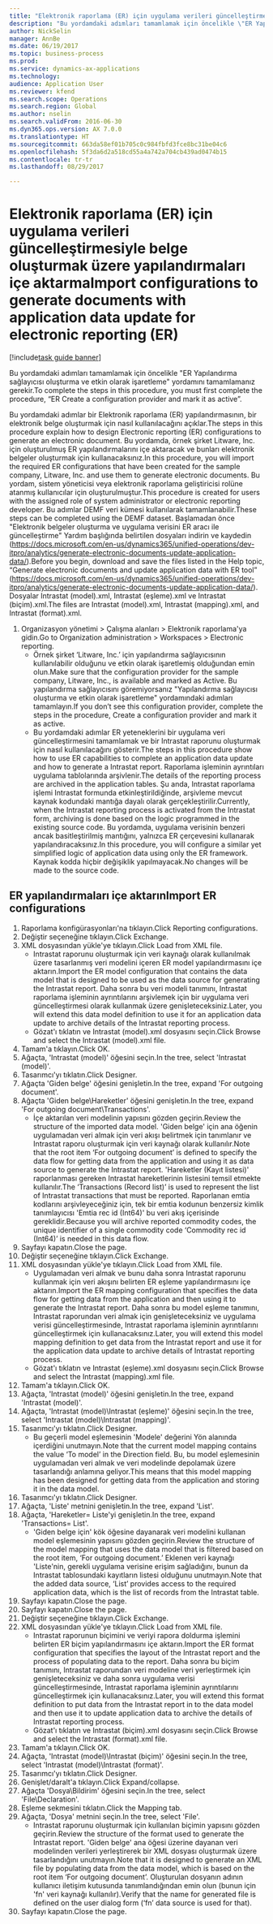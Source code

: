 ```yaml
--- 
title: "Elektronik raporlama (ER) için uygulama verileri güncelleştirmesiyle belge oluşturmak üzere yapılandırmaları içe aktarma"
description: "Bu yordamdaki adımları tamamlamak için öncelikle \"ER Yapılandırma sağlayıcısı oluşturma ve etkin olarak işaretleme\" yordamını tamamlamanız gerekir."
author: NickSelin
manager: AnnBe
ms.date: 06/19/2017
ms.topic: business-process
ms.prod: 
ms.service: dynamics-ax-applications
ms.technology: 
audience: Application User
ms.reviewer: kfend
ms.search.scope: Operations
ms.search.region: Global
ms.author: nselin
ms.search.validFrom: 2016-06-30
ms.dyn365.ops.version: AX 7.0.0
ms.translationtype: HT
ms.sourcegitcommit: 663da58ef01b705c0c984fbfd3fce8bc31be04c6
ms.openlocfilehash: 5f3da6d2a518cd55a4a742a704cb439ad0474b15
ms.contentlocale: tr-tr
ms.lasthandoff: 08/29/2017

---
```

# <a name="import-configurations-to-generate-documents-with-application-data-update-for-electronic-reporting-er"></a><span data-ttu-id="3fba4-103">Elektronik raporlama (ER) için uygulama verileri güncelleştirmesiyle belge oluşturmak üzere yapılandırmaları içe aktarma</span><span class="sxs-lookup"><span data-stu-id="3fba4-103">Import configurations to generate documents with application data update for electronic reporting (ER)</span></span>

[!include[task guide banner](../../includes/task-guide-banner.md)]

<span data-ttu-id="3fba4-104">Bu yordamdaki adımları tamamlamak için öncelikle "ER Yapılandırma sağlayıcısı oluşturma ve etkin olarak işaretleme" yordamını tamamlamanız gerekir.</span><span class="sxs-lookup"><span data-stu-id="3fba4-104">To complete the steps in this procedure, you must first complete the procedure, “ER Create a configuration provider and mark it as active”.</span></span>

<span data-ttu-id="3fba4-105">Bu yordamdaki adımlar bir Elektronik raporlama (ER) yapılandırmasının, bir elektronik belge oluşturmak için nasıl kullanılacağını açıklar.</span><span class="sxs-lookup"><span data-stu-id="3fba4-105">The steps in this procedure explain how to design Electronic reporting (ER) configurations to generate an electronic document.</span></span> <span data-ttu-id="3fba4-106">Bu yordamda, örnek şirket Litware, Inc. için oluşturulmuş ER yapılandırmalarını içe aktaracak ve bunları elektronik belgeler oluşturmak için kullanacaksınız.</span><span class="sxs-lookup"><span data-stu-id="3fba4-106">In this procedure, you will import the required ER configurations that have been created for the sample company, Litware, Inc. and use them to generate electronic documents.</span></span> <span data-ttu-id="3fba4-107">Bu yordam, sistem yöneticisi veya elektronik raporlama geliştiricisi rolüne atanmış kullanıcılar için oluşturulmuştur.</span><span class="sxs-lookup"><span data-stu-id="3fba4-107">This procedure is created for users with the assigned role of system administrator or electronic reporting developer.</span></span> <span data-ttu-id="3fba4-108">Bu adımlar DEMF veri kümesi kullanılarak tamamlanabilir.</span><span class="sxs-lookup"><span data-stu-id="3fba4-108">These steps can be completed using the DEMF dataset.</span></span> <span data-ttu-id="3fba4-109">Başlamadan önce "Elektronik belgeler oluşturma ve uygulama verisini ER aracı ile güncelleştirme" Yardım başlığında belirtilen dosyaları indirin ve kaydedin (https://docs.microsoft.com/en-us/dynamics365/unified-operations/dev-itpro/analytics/generate-electronic-documents-update-application-data/).</span><span class="sxs-lookup"><span data-stu-id="3fba4-109">Before you begin, download and save the files listed in the Help topic, “Generate electronic documents and update application data with ER tool” (https://docs.microsoft.com/en-us/dynamics365/unified-operations/dev-itpro/analytics/generate-electronic-documents-update-application-data/).</span></span> <span data-ttu-id="3fba4-110">Dosyalar Intrastat (model).xml, Intrastat (eşleme).xml ve Intrastat (biçim).xml.</span><span class="sxs-lookup"><span data-stu-id="3fba4-110">The files are Intrastat (model).xml, Intrastat (mapping).xml, and Intrastat (format).xml.</span></span>

1. <span data-ttu-id="3fba4-111">Organizasyon yönetimi > Çalışma alanları > Elektronik raporlama'ya gidin.</span><span class="sxs-lookup"><span data-stu-id="3fba4-111">Go to Organization administration > Workspaces > Electronic reporting.</span></span>
    * <span data-ttu-id="3fba4-112">Örnek şirket ‘Litware, Inc.’ için yapılandırma sağlayıcısının kullanılabilir olduğunu ve etkin olarak işaretlemiş olduğundan emin olun.</span><span class="sxs-lookup"><span data-stu-id="3fba4-112">Make sure that the configuration provider for the sample company, Litware, Inc., is available and marked as Active.</span></span> <span data-ttu-id="3fba4-113">Bu yapılandırma sağlayıcısını göremiyorsanız "Yapılandırma sağlayıcısı oluşturma ve etkin olarak işaretleme" yordamındaki adımları tamamlayın.</span><span class="sxs-lookup"><span data-stu-id="3fba4-113">If you don’t see this configuration provider, complete the steps in the procedure, Create a configuration provider and mark it as active.</span></span>  
    * <span data-ttu-id="3fba4-114">Bu yordamdaki adımlar ER yeteneklerini bir uygulama veri güncelleştirmesini tamamlamak ve bir Intrastat raporunu oluşturmak için nasıl kullanılacağını gösterir.</span><span class="sxs-lookup"><span data-stu-id="3fba4-114">The steps in this procedure show how to use ER capabilities to complete an application data update and how to generate a Intrastat report.</span></span> <span data-ttu-id="3fba4-115">Raporlama işleminin ayrıntıları uygulama tablolarında arşivlenir.</span><span class="sxs-lookup"><span data-stu-id="3fba4-115">The details of the reporting process are archived in the application tables.</span></span> <span data-ttu-id="3fba4-116">Şu anda, Intrastat raporlama işlemi Intrastat formunda etkinleştirildiğinde, arşivleme mevcut kaynak kodundaki mantığa dayalı olarak gerçekleştirilir.</span><span class="sxs-lookup"><span data-stu-id="3fba4-116">Currently, when the Intrastat reporting process is activated from the Intrastat form, archiving is done based on the logic programmed in the existing source code.</span></span> <span data-ttu-id="3fba4-117">Bu yordamda, uygulama verisinin benzeri ancak basitleştirilmiş mantığını, yalnızca ER çerçevesini kullanarak yapılandıracaksınız.</span><span class="sxs-lookup"><span data-stu-id="3fba4-117">In this procedure, you will configure a similar yet simplified logic of application data using only the ER framework.</span></span> <span data-ttu-id="3fba4-118">Kaynak kodda hiçbir değişiklik yapılmayacak.</span><span class="sxs-lookup"><span data-stu-id="3fba4-118">No changes will be made to the source code.</span></span>   

## <a name="import-er-configurations"></a><span data-ttu-id="3fba4-119">ER yapılandırmaları içe aktarın</span><span class="sxs-lookup"><span data-stu-id="3fba4-119">Import ER configurations</span></span>
1. <span data-ttu-id="3fba4-120">Raporlama konfigürasyonları'na tıklayın.</span><span class="sxs-lookup"><span data-stu-id="3fba4-120">Click Reporting configurations.</span></span>
2. <span data-ttu-id="3fba4-121">Değiştir seçeneğine tıklayın.</span><span class="sxs-lookup"><span data-stu-id="3fba4-121">Click Exchange.</span></span>
3. <span data-ttu-id="3fba4-122">XML dosyasından yükle'ye tıklayın.</span><span class="sxs-lookup"><span data-stu-id="3fba4-122">Click Load from XML file.</span></span>
    * <span data-ttu-id="3fba4-123">Intrastat raporunu oluşturmak için veri kaynağı olarak kullanılmak üzere tasarlanmış veri modelini içeren ER model yapılandırmasını içe aktarın.</span><span class="sxs-lookup"><span data-stu-id="3fba4-123">Import the ER model configuration that contains the data model that is designed to be used as the data source for generating the Intrastat report.</span></span> <span data-ttu-id="3fba4-124">Daha sonra bu veri modeli tanımını, Intrastat raporlama işleminin ayrıntılarını arşivlemek için bir uygulama veri güncelleştirmesi olarak kullanmak üzere genişleteceksiniz.</span><span class="sxs-lookup"><span data-stu-id="3fba4-124">Later, you will extend this data model definition to use it for an application data update to archive details of the Intrastat reporting process.</span></span>   
    * <span data-ttu-id="3fba4-125">Gözat'ı tıklatın ve Intrastat (model).xml dosyasını seçin.</span><span class="sxs-lookup"><span data-stu-id="3fba4-125">Click Browse and select the Intrastat (model).xml file.</span></span>  
4. <span data-ttu-id="3fba4-126">Tamam'a tıklayın.</span><span class="sxs-lookup"><span data-stu-id="3fba4-126">Click OK.</span></span>
5. <span data-ttu-id="3fba4-127">Ağaçta, 'Intrastat (model)' öğesini seçin.</span><span class="sxs-lookup"><span data-stu-id="3fba4-127">In the tree, select 'Intrastat (model)'.</span></span>
6. <span data-ttu-id="3fba4-128">Tasarımcı'yı tıklatın.</span><span class="sxs-lookup"><span data-stu-id="3fba4-128">Click Designer.</span></span>
7. <span data-ttu-id="3fba4-129">Ağaçta 'Giden belge' öğesini genişletin.</span><span class="sxs-lookup"><span data-stu-id="3fba4-129">In the tree, expand 'For outgoing document'.</span></span>
8. <span data-ttu-id="3fba4-130">Ağaçta 'Giden belge\Hareketler' öğesini genişletin.</span><span class="sxs-lookup"><span data-stu-id="3fba4-130">In the tree, expand 'For outgoing document\Transactions'.</span></span>
    * <span data-ttu-id="3fba4-131">İçe aktarılan veri modelinin yapısını gözden geçirin.</span><span class="sxs-lookup"><span data-stu-id="3fba4-131">Review the structure of the imported data model.</span></span> <span data-ttu-id="3fba4-132">'Giden belge' için ana öğenin uygulamadan veri almak için veri akışı belirtmek için tanımlanır ve Intrastat raporu oluşturmak için veri kaynağı olarak kullanılır.</span><span class="sxs-lookup"><span data-stu-id="3fba4-132">Note that the root item ‘For outgoing document’ is defined to specify the data flow for getting data from the application and using it as data source to generate the Intrastat report.</span></span> <span data-ttu-id="3fba4-133">'Hareketler (Kayıt listesi)' raporlanması gereken Intrastat hareketlerinin listesini temsil etmekte kullanılır.</span><span class="sxs-lookup"><span data-stu-id="3fba4-133">The ‘Transactions (Record list)’ is used to represent the list of Intrastat transactions that must be reported.</span></span> <span data-ttu-id="3fba4-134">Raporlanan emtia kodlarını arşivleyeceğiniz için, tek bir emtia kodunun benzersiz kimlik tanımlayıcısı 'Emtia rec id (Int64)' bu veri akış içerisinde gereklidir.</span><span class="sxs-lookup"><span data-stu-id="3fba4-134">Because you will archive reported commodity codes, the unique identifier of a single commodity code ‘Commodity rec id (Int64)’ is needed in this data flow.</span></span>   
9. <span data-ttu-id="3fba4-135">Sayfayı kapatın.</span><span class="sxs-lookup"><span data-stu-id="3fba4-135">Close the page.</span></span>
10. <span data-ttu-id="3fba4-136">Değiştir seçeneğine tıklayın.</span><span class="sxs-lookup"><span data-stu-id="3fba4-136">Click Exchange.</span></span>
11. <span data-ttu-id="3fba4-137">XML dosyasından yükle'ye tıklayın.</span><span class="sxs-lookup"><span data-stu-id="3fba4-137">Click Load from XML file.</span></span>
    * <span data-ttu-id="3fba4-138">Uygulamadan veri almak ve bunu daha sonra Intrastat raporunu kullanmak için veri akışını belirten ER eşleme yapılandırmasını içe aktarın.</span><span class="sxs-lookup"><span data-stu-id="3fba4-138">Import the ER mapping configuration that specifies the data flow for getting data from the application and then using it to generate the Intrastat report.</span></span> <span data-ttu-id="3fba4-139">Daha sonra bu model eşleme tanımını, Intrastat raporundan veri almak için genişleteceksiniz ve uygulama verisi güncelleştirmesinde, Intrastat raporlama işleminin ayrıntılarını güncelleştirmek için kullanacaksınız.</span><span class="sxs-lookup"><span data-stu-id="3fba4-139">Later, you will extend this model mapping definition to get data from the Intrastat report and use it for the application data update to archive details of Intrastat reporting process.</span></span>   
    * <span data-ttu-id="3fba4-140">Gözat'ı tıklatın ve Intrastat (eşleme).xml dosyasını seçin.</span><span class="sxs-lookup"><span data-stu-id="3fba4-140">Click Browse and select the Intrastat (mapping).xml file.</span></span>  
12. <span data-ttu-id="3fba4-141">Tamam'a tıklayın.</span><span class="sxs-lookup"><span data-stu-id="3fba4-141">Click OK.</span></span>
13. <span data-ttu-id="3fba4-142">Ağaçta, 'Intrastat (model)' öğesini genişletin.</span><span class="sxs-lookup"><span data-stu-id="3fba4-142">In the tree, expand 'Intrastat (model)'.</span></span>
14. <span data-ttu-id="3fba4-143">Ağaçta, 'Intrastat (model)\Intrastat (eşleme)' öğesini seçin.</span><span class="sxs-lookup"><span data-stu-id="3fba4-143">In the tree, select 'Intrastat (model)\Intrastat (mapping)'.</span></span>
15. <span data-ttu-id="3fba4-144">Tasarımcı'yı tıklatın.</span><span class="sxs-lookup"><span data-stu-id="3fba4-144">Click Designer.</span></span>
    * <span data-ttu-id="3fba4-145">Bu geçerli model eşlemesinin 'Modele' değerini Yön alanında içerdiğini unutmayın.</span><span class="sxs-lookup"><span data-stu-id="3fba4-145">Note that the current model mapping contains the value ‘To model’ in the Direction field.</span></span> <span data-ttu-id="3fba4-146">Bu, bu model eşlemesinin uygulamadan veri almak ve veri modelinde depolamak üzere tasarlandığı anlamına geliyor.</span><span class="sxs-lookup"><span data-stu-id="3fba4-146">This means that this model mapping has been designed for getting data from the application and storing it in the data model.</span></span>  
16. <span data-ttu-id="3fba4-147">Tasarımcı'yı tıklatın.</span><span class="sxs-lookup"><span data-stu-id="3fba4-147">Click Designer.</span></span>
17. <span data-ttu-id="3fba4-148">Ağaçta, 'Liste' metnini genişletin.</span><span class="sxs-lookup"><span data-stu-id="3fba4-148">In the tree, expand 'List'.</span></span>
18. <span data-ttu-id="3fba4-149">Ağaçta, 'Hareketler= Liste'yi genişletin.</span><span class="sxs-lookup"><span data-stu-id="3fba4-149">In the tree, expand 'Transactions= List'.</span></span>
    * <span data-ttu-id="3fba4-150">'Giden belge için' kök öğesine dayanarak veri modelini kullanan model eşlemesinin yapısını gözden geçirin.</span><span class="sxs-lookup"><span data-stu-id="3fba4-150">Review the structure of the model mapping that uses the data model that is filtered based on the root item, ‘For outgoing document.’</span></span> <span data-ttu-id="3fba4-151">Eklenen veri kaynağı 'Liste'nin, gerekli uygulama verisine erişim sağladığını, bunun da Intrastat tablosundaki kayıtların listesi olduğunu unutmayın.</span><span class="sxs-lookup"><span data-stu-id="3fba4-151">Note that the added data source, ‘List’ provides access to the required application data, which is the list of records from the Intrastat table.</span></span>  
19. <span data-ttu-id="3fba4-152">Sayfayı kapatın.</span><span class="sxs-lookup"><span data-stu-id="3fba4-152">Close the page.</span></span>
20. <span data-ttu-id="3fba4-153">Sayfayı kapatın.</span><span class="sxs-lookup"><span data-stu-id="3fba4-153">Close the page.</span></span>
21. <span data-ttu-id="3fba4-154">Değiştir seçeneğine tıklayın.</span><span class="sxs-lookup"><span data-stu-id="3fba4-154">Click Exchange.</span></span>
22. <span data-ttu-id="3fba4-155">XML dosyasından yükle'ye tıklayın.</span><span class="sxs-lookup"><span data-stu-id="3fba4-155">Click Load from XML file.</span></span>
    * <span data-ttu-id="3fba4-156">Intrastat raporunun biçimini ve veriyi rapora doldurma işlemini belirten ER biçim yapılandırmasını içe aktarın.</span><span class="sxs-lookup"><span data-stu-id="3fba4-156">Import the ER format configuration that specifies the layout of the Intrastat report and the process of populating data to the report.</span></span> <span data-ttu-id="3fba4-157">Daha sonra bu biçim tanımını, Intrastat raporundan veri modeline veri yerleştirmek için genişleteceksiniz ve daha sonra uygulama verisi güncelleştirmesinde, Intrastat raporlama işleminin ayrıntılarını güncelleştirmek için kullanacaksınız.</span><span class="sxs-lookup"><span data-stu-id="3fba4-157">Later, you will extend this format definition to put data from the Intrastat report in to the data model and then use it to update application data to archive the details of Intrastat reporting process.</span></span>   
    * <span data-ttu-id="3fba4-158">Gözat'ı tıklatın ve Intrastat (biçim).xml dosyasını seçin.</span><span class="sxs-lookup"><span data-stu-id="3fba4-158">Click Browse and select the Intrastat (format).xml file.</span></span>  
23. <span data-ttu-id="3fba4-159">Tamam'a tıklayın.</span><span class="sxs-lookup"><span data-stu-id="3fba4-159">Click OK.</span></span>
24. <span data-ttu-id="3fba4-160">Ağaçta, 'Intrastat (model)\Intrastat (biçim)' öğesini seçin.</span><span class="sxs-lookup"><span data-stu-id="3fba4-160">In the tree, select 'Intrastat (model)\Intrastat (format)'.</span></span>
25. <span data-ttu-id="3fba4-161">Tasarımcı'yı tıklatın.</span><span class="sxs-lookup"><span data-stu-id="3fba4-161">Click Designer.</span></span>
26. <span data-ttu-id="3fba4-162">Genişlet/daralt'a tıklayın.</span><span class="sxs-lookup"><span data-stu-id="3fba4-162">Click Expand/collapse.</span></span>
27. <span data-ttu-id="3fba4-163">Ağaçta 'Dosya\Bildirim' öğesini seçin.</span><span class="sxs-lookup"><span data-stu-id="3fba4-163">In the tree, select 'File\Declaration'.</span></span>
28. <span data-ttu-id="3fba4-164">Eşleme sekmesini tıklatın.</span><span class="sxs-lookup"><span data-stu-id="3fba4-164">Click the Mapping tab.</span></span>
29. <span data-ttu-id="3fba4-165">Ağaçta, 'Dosya' metnini seçin.</span><span class="sxs-lookup"><span data-stu-id="3fba4-165">In the tree, select 'File'.</span></span>
    * <span data-ttu-id="3fba4-166">Intrastat raporunu oluşturmak için kullanılan biçimin yapısını gözden geçirin.</span><span class="sxs-lookup"><span data-stu-id="3fba4-166">Review the structure of the format used to generate the Intrastat report.</span></span> <span data-ttu-id="3fba4-167">'Giden belge' ana öğesi üzerine dayanan veri modelinden verileri yerleştirerek bir XML dosyası oluşturmak üzere tasarlandığını unutmayın.</span><span class="sxs-lookup"><span data-stu-id="3fba4-167">Note that it is designed to generate an XML file by populating data from the data model, which is based on the root item ‘For outgoing document’.</span></span> <span data-ttu-id="3fba4-168">Oluşturulan dosyanın adının kullanıcı iletişim kutusunda tanımlandığından emin olun (bunun için 'fn' veri kaynağı kullanılır).</span><span class="sxs-lookup"><span data-stu-id="3fba4-168">Verify that the name for generated file is defined on the user dialog form (‘fn’ data source is used for that).</span></span>   
30. <span data-ttu-id="3fba4-169">Sayfayı kapatın.</span><span class="sxs-lookup"><span data-stu-id="3fba4-169">Close the page.</span></span>


